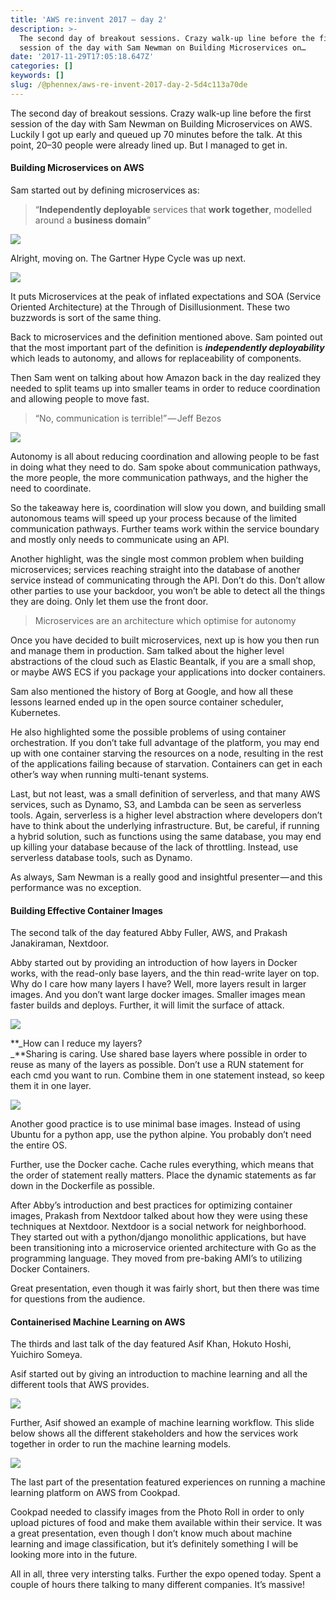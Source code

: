 ```yaml
---
title: 'AWS re:invent 2017 — day 2'
description: >-
  The second day of breakout sessions. Crazy walk-up line before the first
  session of the day with Sam Newman on Building Microservices on…
date: '2017-11-29T17:05:18.647Z'
categories: []
keywords: []
slug: /@phennex/aws-re-invent-2017-day-2-5d4c113a70de
---
```


The second day of breakout sessions. Crazy walk-up line before the first session of the day with Sam Newman on Building Microservices on AWS. Luckily I got up early and queued up 70 minutes before the talk. At this point, 20–30 people were already lined up. But I managed to get in.

#### Building Microservices on AWS

Sam started out by defining microservices as:

> “**Independently deployable** services that **work together**, modelled around a **business domain**”

![](img/1__jX4ICrITZNtd9ela6p5qww.jpeg)

Alright, moving on. The Gartner Hype Cycle was up next.

![](img/1__tGDuo1r0PYDYtW5Kx2ADXg.jpeg)

It puts Microservices at the peak of inflated expectations and SOA (Service Oriented Architecture) at the Through of Disillusionment. These two buzzwords is sort of the same thing.

Back to microservices and the definition mentioned above. Sam pointed out that the most important part of the definition is **_independently deployability_** which leads to autonomy, and allows for replaceability of components.

Then Sam went on talking about how Amazon back in the day realized they needed to split teams up into smaller teams in order to reduce coordination and allowing people to move fast.

> “No, communication is terrible!” — Jeff Bezos

![](img/1__WRyT7Q33n1EtG0PVg__xouQ.jpeg)

Autonomy is all about reducing coordination and allowing people to be fast in doing what they need to do. Sam spoke about communication pathways, the more people, the more communication pathways, and the higher the need to coordinate.

So the takeaway here is, coordination will slow you down, and building small autonomous teams will speed up your process because of the limited communication pathways. Further teams work within the service boundary and mostly only needs to communicate using an API.

Another highlight, was the single most common problem when building microservices; services reaching straight into the database of another service instead of communicating through the API. Don’t do this. Don’t allow other parties to use your backdoor, you won’t be able to detect all the things they are doing. Only let them use the front door.

> Microservices are an architecture which optimise for autonomy

Once you have decided to built microservices, next up is how you then run and manage them in production. Sam talked about the higher level abstractions of the cloud such as Elastic Beantalk, if you are a small shop, or maybe AWS ECS if you package your applications into docker containers.

Sam also mentioned the history of Borg at Google, and how all these lessons learned ended up in the open source container scheduler, Kubernetes.

He also highlighted some the possible problems of using container orchestration. If you don’t take full advantage of the platform, you may end up with one container starving the resources on a node, resulting in the rest of the applications failing because of starvation. Containers can get in each other’s way when running multi-tenant systems.

Last, but not least, was a small definition of serverless, and that many AWS services, such as Dynamo, S3, and Lambda can be seen as serverless tools. Again, serverless is a higher level abstraction where developers don’t have to think about the underlying infrastructure. But, be careful, if running a hybrid solution, such as functions using the same database, you may end up killing your database because of the lack of throttling. Instead, use serverless database tools, such as Dynamo.

As always, Sam Newman is a really good and insightful presenter — and this performance was no exception.

#### Building Effective Container Images

The second talk of the day featured Abby Fuller, AWS, and Prakash Janakiraman, Nextdoor.

Abby started out by providing an introduction of how layers in Docker works, with the read-only base layers, and the thin read-write layer on top. Why do I care how many layers I have? Well, more layers result in larger images. And you don’t want large docker images. Smaller images mean faster builds and deploys. Further, it will limit the surface of attack.

![](img/1__I__5DSI__uRLdFMhJlnl4tNg.jpeg)

**_How can I reduce my layers?   
_**Sharing is caring. Use shared base layers where possible in order to reuse as many of the layers as possible. Don’t use a RUN statement for each cmd you want to run. Combine them in one statement instead, so keep them it in one layer.

![](img/1__Dm1r2EveJ1r12__0rWM0icA.jpeg)

Another good practice is to use minimal base images. Instead of using Ubuntu for a python app, use the python alpine. You probably don’t need the entire OS.

Further, use the Docker cache. Cache rules everything, which means that the order of statement really matters. Place the dynamic statements as far down in the Dockerfile as possible.

After Abby’s introduction and best practices for optimizing container images, Prakash from Nextdoor talked about how they were using these techniques at Nextdoor. Nextdoor is a social network for neighborhood. They started out with a python/django monolithic applications, but have been transitioning into a microservice oriented architecture with Go as the programming language. They moved from pre-baking AMI’s to utilizing Docker Containers.

Great presentation, even though it was fairly short, but then there was time for questions from the audience.

#### Containerised Machine Learning on AWS

The thirds and last talk of the day featured Asif Khan, Hokuto Hoshi, Yuichiro Someya.

Asif started out by giving an introduction to machine learning and all the different tools that AWS provides.

![](img/1__plSsltyo4vWCpAvjPz8anQ.jpeg)

Further, Asif showed an example of machine learning workflow. This slide below shows all the different stakeholders and how the services work together in order to run the machine learning models.

![](img/1__B6meDCkbjQwdWoRSHLzclw.jpeg)

The last part of the presentation featured experiences on running a machine learning platform on AWS from Cookpad.

Cookpad needed to classify images from the Photo Roll in order to only upload pictures of food and make them available within their service. It was a great presentation, even though I don’t know much about machine learning and image classification, but it’s definitely something I will be looking more into in the future.

All in all, three very intersting talks. Further the expo opened today. Spent a couple of hours there talking to many different companies. It’s massive!